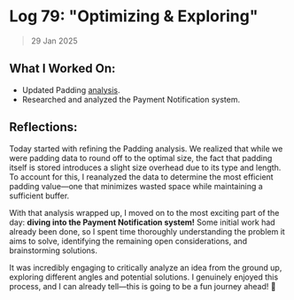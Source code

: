 # Log 79: "Optimizing & Exploring"

> 29 Jan 2025

## What I Worked On:

- Updated Padding
  [analysis](https://github.com/lightningdevkit/rust-lightning/pull/3177#discussion_r1934032078).
- Researched and analyzed the Payment Notification system.

## Reflections:

Today started with refining the Padding analysis. We realized that while we were
padding data to round off to the optimal size, the fact that padding itself is
stored introduces a slight size overhead due to its type and length. To account
for this, I reanalyzed the data to determine the most efficient padding
value—one that minimizes wasted space while maintaining a sufficient buffer.

With that analysis wrapped up, I moved on to the most exciting part of the day:
**diving into the Payment Notification system!** Some initial work had already
been done, so I spent time thoroughly understanding the problem it aims to
solve, identifying the remaining open considerations, and brainstorming
solutions.

It was incredibly engaging to critically analyze an idea from the ground up,
exploring different angles and potential solutions. I genuinely enjoyed this
process, and I can already tell—this is going to be a fun journey ahead! 🚀
